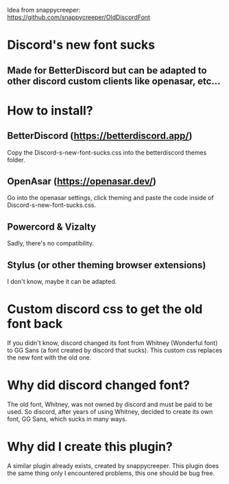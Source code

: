 Idea from snappycreeper:
https://github.com/snappycreeper/OldDiscordFont

# Discord's new font sucks

## Made for BetterDiscord but can be adapted to other discord custom clients like openasar, etc...

# How to install?
## BetterDiscord (https://betterdiscord.app/)
Copy the Discord-s-new-font-sucks.css into the betterdiscord themes folder.
## OpenAsar (https://openasar.dev/)
Go into the openasar settings, click theming and paste the code inside of Discord-s-new-font-sucks.css.
## Powercord & Vizalty
Sadly, there's no compatibility.
## Stylus (or other theming browser extensions)
I don't know, maybe it can be adapted.

# Custom discord css to get the old font back
If you didn't know, discord changed its font from Whitney (Wonderful font) to GG Sans (a font created by discord that sucks).
This custom css replaces the new font with the old one.

# Why did discord changed font?
The old font, Whitney, was not owned by discord and must be paid to be used. So discord, after years of using Whitney, decided to create its own font, GG Sans, which sucks in many ways.

# Why did I create this plugin?
A similar plugin already exists, created by snappycreeper. This plugin does the same thing only I encountered problems, this one should be bug free.
